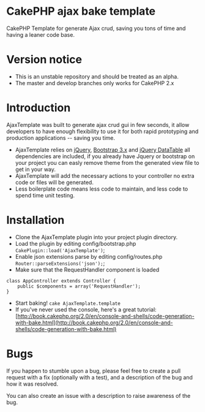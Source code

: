 CakePHP ajax bake template
==========================

CakePHP Template for generate Ajax crud, saving you tons of time and having a leaner code base.

# Version notice

* This is an unstable repository and should be treated as an alpha.
* The master and develop branches only works for CakePHP 2.x

# Introduction

AjaxTemplate  was built to generate ajax crud gui in few seconds, it allow developers to have enough flexibility to use it for both rapid prototyping and production applications -- saving you time.

* AjaxTemplate relies on [jQuery](http://jquery.com), [Bootstrap 3.x](http://getbootstrap.com) and [jQuery DataTable](https://www.datatables.net/) all dependencies are included, if you already have Jquery or bootstrap on your project you can easly remove theme from the generated view file to get in your way.
* AjaxTemplate will add the necessary actions to your controller no extra code or files will be generated.
* Less boilerplate code means less code to maintain, and less code to spend time unit testing.

# Installation

* Clone the AjaxTemplate plugin into your project plugin directory.
* Load the plugin by editing config/bootstrap.php `CakePlugin::load('AjaxTemplate')`;
* Enable json extensions parse by editing config/routes.php `Router::parseExtensions('json');`;
* Make sure that the RequestHandler component is loaded
```
class AppController extends Controller {
	public $components = array('RequestHandler');
}
```
* Start baking! `cake AjaxTemplate.template` 
* If you've never used the console, here's a great tutorial: [http://book.cakephp.org/2.0/en/console-and-shells/code-generation-with-bake.html](http://book.cakephp.org/2.0/en/console-and-shells/code-generation-with-bake.html)

# Bugs

If you happen to stumble upon a bug, please feel free to create a pull request with a fix
(optionally with a test), and a description of the bug and how it was resolved.

You can also create an issue with a description to raise awareness of the bug.

